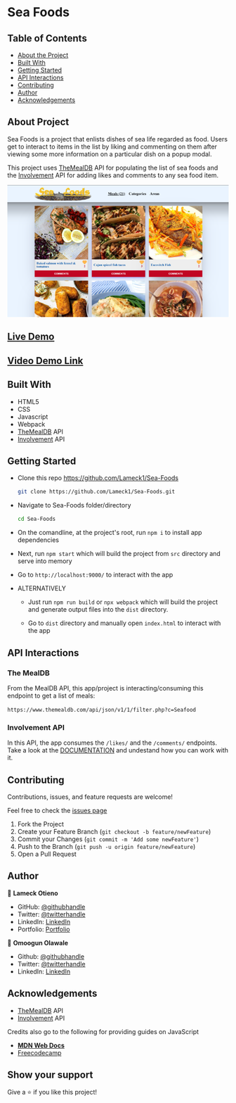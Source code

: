 # Sea Foods

## Table of Contents

* [About the Project](#about-the-project)
* [Built With](#built-with)
* [Getting Started](#getting-started)
* [API Interactions](#api-interactions)
* [Contributing](#contributing)
* [Author](#author)
* [Acknowledgements](#acknowledgements)

## About Project

Sea Foods is a project that enlists dishes of sea life regarded as food. Users get to interact to items in the list by liking and commenting on them after viewing some more information on a particular dish on a popup modal.

This project uses [TheMealDB](https://www.themealdb.com/api.php) API for populating the list of sea foods and the [Involvement](https://www.notion.so/Involvement-API-869e60b5ad104603aa6db59e08150270) API for adding likes and comments to any sea food item.

![screenshot](./src/assets/img/screenshot.png)

## [Live Demo](https://lameck1.github.io/Sea-Foods/)

## [Video Demo Link](https://youtu.be/TkcdUBXIKY4)

## Built With

* HTML5
* CSS
* Javascript
* Webpack
* [TheMealDB](https://www.themealdb.com/api.php) API
* [Involvement](https://www.notion.so/Involvement-API-869e60b5ad104603aa6db59e08150270) API

## Getting Started

* Clone this repo <https://github.com/Lameck1/Sea-Foods>

    ```bash
    git clone https://github.com/Lameck1/Sea-Foods.git
    ```

* Navigate to Sea-Foods folder/directory

    ```bash
    cd Sea-Foods
    ```

* On the comandline, at the project's root, run ```npm i``` to install app dependencies

* Next, run ```npm start``` which will build the project from ```src``` directory and serve into memory

* Go to ```http://localhost:9000/``` to interact with the app

* ALTERNATIVELY

  * Just run ```npm run build``` or ```npx webpack``` which will build the project and generate output files into the ```dist``` directory.

  * Go to ```dist``` directory and manually open ```index.html``` to interact with the app

## API Interactions

### The MealDB

From the MealDB API, this app/project is interacting/consuming this endpoint to get a list of meals:

```https://www.themealdb.com/api/json/v1/1/filter.php?c=Seafood```

### Involvement API

In this API, the app consumes the `/likes/` and the `/comments/` endpoints. Take a look at the [DOCUMENTATION](https://www.notion.so/Involvement-API-869e60b5ad104603aa6db59e08150270) and undestand how you can work with it.

## Contributing

Contributions, issues, and feature requests are welcome!

Feel free to check the [issues page](https://github.com/Lameck1/Sea-Foods/issues)

  1. Fork the Project
  2. Create your Feature Branch (`git checkout -b feature/newFeature`)
  3. Commit your Changes (`git commit -m 'Add some newFeature'`)
  4. Push to the Branch (`git push -u origin feature/newFeature`)
  5. Open a Pull Request

## Author

👤 **Lameck Otieno**

* GitHub: [@githubhandle](https://github.com/Lameck1)
* Twitter: [@twitterhandle](https://twitter.com/lameck721)
* LinkedIn: [LinkedIn](https://www.linkedin.com/in/lameck-odhiambo-642b7077/)
* Portfolio: [Portfolio](https://lameck.me)

👤 **Omoogun Olawale**

* Github: [@githubhandle](https://github.com/olawale-o)
* Twitter: [@twitterhandle](https://twitter.com/ibreaktherules)
* LinkedIn: [LinkedIn](https://www.linkedin.com/in/olawale-omoogun-330a051b1/)

## Acknowledgements

* [TheMealDB](https://www.themealdb.com/api.php) API
* [Involvement](https://www.notion.so/Involvement-API-869e60b5ad104603aa6db59e08150270) API

Credits also go to the following for providing guides on JavaScript

* [**MDN Web Docs**](https://developer.mozilla.org/en-US/docs/Learn/JavaScript/Objects)
* [Freecodecamp](https://www.freecodecamp.org/learn/javascript-algorithms-and-data-structures/)

## Show your support

Give a ⭐️ if you like this project!
